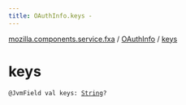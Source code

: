 ```yaml
---
title: OAuthInfo.keys - 
---
```


[mozilla.components.service.fxa](../index.html) / [OAuthInfo](index.html) / [keys](./keys.html)

# keys

`@JvmField val keys: `[`String`](https://kotlinlang.org/api/latest/jvm/stdlib/kotlin/-string/index.html)`?`